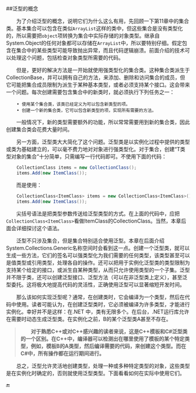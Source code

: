 ##泛型的概念

&emsp;&emsp;为了介绍泛型的概念，说明它们为什么这么有用，先回顾一下第11章中的集合类。基本集合可以包含在类似`ArrayList`这样的类中，但这些集合是没有类型化的，所以需要把`object`项转换为集合中实际存储的对象类型。继承自System.Object的任何对象都可以存储在`ArrayList`中，所以要特别仔细。假定包含在集合中的某些类型可能导致抛出异常，而且代码逻辑崩溃。前面介绍的技术可以处理这个问题，包括检查对象类型所需要的代码。

&emsp;&emsp;但是，更好的解决方法是一开始就使用强类型化的集合类。这种集合类派生于CollectionBase，并可以拥有自己的方法，来添加、删除和访问集合的成员，但它可能把集合成员限制为派生于某种基本类型，或者必须支持某个接口。这会带来一个问题。每次创建需要包含集合中的新类时，就必须执行下列任务之一：

```
    • 使用某个集合类，该类已经定义为可以包含新类型的项。
    • 创建一个新的集合类，它可以包含新类型的项，实现所有需要的方法。
```

&emsp;&emsp;一般情况下，新的类型需要额外的功能，所以常常需要用到新的集合类，因此创建集合类会花费大量时间。

&emsp;&emsp;另一方面，泛型类大大简化了这个问题。泛型类是以实例化过程中提供的类型或类为基础建立的，可以毫不费力地对对象进行强类型化。对于集合，创建“T类型对象的集合”十分简单，只需编写一行代码即可。不使用下面的代码：

```csharp
    CollectionClass items = new CollectionClass();
    items.Add(new ItemClass());
```
&emsp;&emsp;而是使用：

```csharp
    CollectionClass<ItemClass> items = new CollectionClass<ItemClass>();
    items.Add(new ItemClass());
```
&emsp;&emsp;尖括号语法是把类型参数传送给泛型类型的方式。在上面的代码中，应把`CollectionClass<ItemClass>`看做ItemClass的CollectionClass。当然，本章后面会详细探讨这个语法。

&emsp;&emsp;泛型不只涉及集合，但是集合特别适合使用泛型。本章在后面介绍System.Collections.Generic名称空间时会看到这一点。创建一个泛型类，就可以生成一些方法，它们的签名可以强类型化为我们需要的任何类型，该类型甚至可以是值类型或引用类型，处理各自的操作。还可以把用于实例化泛型类的类型限制为支持某个给定的接口，或派生自某种类型，从而只允许使用类型的一个子集。泛型并不限于类，还可以创建泛型接口、泛型方法（可以在非泛型类上定义），甚至泛型委托。这将极大地提高代码的灵活性，正确使用泛型可以显著缩短开发时间。

&emsp;&emsp;那么该如何实现泛型呢？通常，在创建类时，它会编译为一个类型，然后在代码中使用。读者可能认为，在创建泛型类时，它必须被编译为许多类型，才能进行实例化。幸好并不是这样：在.NET 中，类有无限多个。在后台，.NET运行库允许在需要时动态生成泛型类。在实例化之前，B的某个泛型类A甚至不存在。

>&emsp;&emsp;**对于熟悉C++或对C++感兴趣的读者来说，这是C++模板和C#泛型类的一个区别。在C++中，编译器可以检测出在哪里使用了模板的某个特定类型，例如，模板B的A类型，然后编译需要的代码，来创建这个类型。而在C#中，所有操作都在运行期间进行。**

&emsp;&emsp;总之，泛型允许灵活地创建类型，处理一种或多种特定类型的对象，这些类型是在实例化时确定的，否则就使用泛型类型。下面看看如何在实际中使用它们。


🔚
